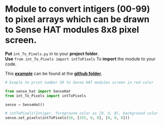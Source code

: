 # Module to convert intigers (00-99) to pixel arrays which can be drawn to Sense HAT modules 8x8 pixel screen. 
**Put** `int_To_Pixels.py` in to your **project folder**.  
**Use** `from int_To_Pixels import intToPixels` To **import** the module to your code.  
  
   
This **[example](https://github.com/Pohjois-Tapiolan-lukio/raspberry_pi-projects/blob/master/Sense-HAT/int_To_Pixels/example.py)** can be found at the **[github folder](https://github.com/Pohjois-Tapiolan-lukio/raspberry_pi-projects/tree/master/Sense-HAT/int_To_Pixels)**.  
  
```Python
# Exaple to print number 50 to Sense HAT modules screen in red color 

from sense_hat import SenseHat
from int_To_Pixels import intToPixels

sense = SenseHat()

# intToPixels(Intiger, foreground color as [R, G, B], background color as [R, G, B])
sense.set_pixels(intToPixels(50, [255, 0, 0], [0, 0, 0]))
```
